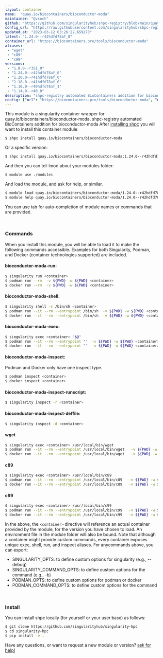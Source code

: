 ```yaml
---
layout: container
name:  "quay.io/biocontainers/bioconductor-moda"
maintainer: "@vsoch"
github: "https://github.com/singularityhub/shpc-registry/blob/main/quay.io/biocontainers/bioconductor-moda/container.yaml"
config_url: "https://raw.githubusercontent.com/singularityhub/shpc-registry/main/quay.io/biocontainers/bioconductor-moda/container.yaml"
updated_at: "2023-03-12 03:26:22.659273"
latest: "1.24.0--r42hdfd78af_0"
container_url: "https://biocontainers.pro/tools/bioconductor-moda"
aliases:
 - "wget"
 - "c89"
 - "c99"
versions:
 - "1.8.0--r351_0"
 - "1.24.0--r42hdfd78af_0"
 - "1.20.0--r41hdfd78af_0"
 - "1.18.0--r41hdfd78af_0"
 - "1.16.0--r40hdfd78af_1"
 - "1.14.0--r40_0"
description: "shpc-registry automated BioContainers addition for bioconductor-moda"
config: {"url": "https://biocontainers.pro/tools/bioconductor-moda", "maintainer": "@vsoch", "description": "shpc-registry automated BioContainers addition for bioconductor-moda", "latest": {"1.24.0--r42hdfd78af_0": "sha256:9698e745df5dbcba744780bee300932c0d72233dd97e898b454a15befcc114c8"}, "tags": {"1.8.0--r351_0": "sha256:962bc57acd9cd1a43034297819db9c3d9987871dd1762916aad10ce695df775c", "1.24.0--r42hdfd78af_0": "sha256:9698e745df5dbcba744780bee300932c0d72233dd97e898b454a15befcc114c8", "1.20.0--r41hdfd78af_0": "sha256:d1e53ecd401f79f95434eee6768aaa83c5e47b678ed427010d4bb9fa5469c5e7", "1.18.0--r41hdfd78af_0": "sha256:d10e45620f2f2c4e2ebd537ea40da2f845ed54caa4cac9ad32a2dab04149ba2f", "1.16.0--r40hdfd78af_1": "sha256:86eedbb9e580b9b25c89284818b2bf91db8b035c42860049e865f1bfa9ef92e1", "1.14.0--r40_0": "sha256:f5e7ddc5d15c60dca82aaec751266ececfa215e1f3ac68d4c7ae341558cc7a7b"}, "docker": "quay.io/biocontainers/bioconductor-moda", "aliases": {"wget": "/usr/local/bin/wget", "c89": "/usr/local/bin/c89", "c99": "/usr/local/bin/c99"}}
---
```


This module is a singularity container wrapper for quay.io/biocontainers/bioconductor-moda.
shpc-registry automated BioContainers addition for bioconductor-moda
After [installing shpc](#install) you will want to install this container module:


```bash
$ shpc install quay.io/biocontainers/bioconductor-moda
```

Or a specific version:

```bash
$ shpc install quay.io/biocontainers/bioconductor-moda:1.24.0--r42hdfd78af_0
```

And then you can tell lmod about your modules folder:

```bash
$ module use ./modules
```

And load the module, and ask for help, or similar.

```bash
$ module load quay.io/biocontainers/bioconductor-moda/1.24.0--r42hdfd78af_0
$ module help quay.io/biocontainers/bioconductor-moda/1.24.0--r42hdfd78af_0
```

You can use tab for auto-completion of module names or commands that are provided.

<br>

### Commands

When you install this module, you will be able to load it to make the following commands accessible.
Examples for both Singularity, Podman, and Docker (container technologies supported) are included.

#### bioconductor-moda-run:

```bash
$ singularity run <container>
$ podman run --rm  -v ${PWD} -w ${PWD} <container>
$ docker run --rm  -v ${PWD} -w ${PWD} <container>
```

#### bioconductor-moda-shell:

```bash
$ singularity shell -s /bin/sh <container>
$ podman run --it --rm --entrypoint /bin/sh  -v ${PWD} -w ${PWD} <container>
$ docker run --it --rm --entrypoint /bin/sh  -v ${PWD} -w ${PWD} <container>
```

#### bioconductor-moda-exec:

```bash
$ singularity exec <container> "$@"
$ podman run --it --rm --entrypoint ""  -v ${PWD} -w ${PWD} <container> "$@"
$ docker run --it --rm --entrypoint ""  -v ${PWD} -w ${PWD} <container> "$@"
```

#### bioconductor-moda-inspect:

Podman and Docker only have one inspect type.

```bash
$ podman inspect <container>
$ docker inspect <container>
```

#### bioconductor-moda-inspect-runscript:

```bash
$ singularity inspect -r <container>
```

#### bioconductor-moda-inspect-deffile:

```bash
$ singularity inspect -d <container>
```


#### wget

```bash
$ singularity exec <container> /usr/local/bin/wget
$ podman run --it --rm --entrypoint /usr/local/bin/wget   -v ${PWD} -w ${PWD} <container> -c " $@"
$ docker run --it --rm --entrypoint /usr/local/bin/wget   -v ${PWD} -w ${PWD} <container> -c " $@"
```


#### c89

```bash
$ singularity exec <container> /usr/local/bin/c89
$ podman run --it --rm --entrypoint /usr/local/bin/c89   -v ${PWD} -w ${PWD} <container> -c " $@"
$ docker run --it --rm --entrypoint /usr/local/bin/c89   -v ${PWD} -w ${PWD} <container> -c " $@"
```


#### c99

```bash
$ singularity exec <container> /usr/local/bin/c99
$ podman run --it --rm --entrypoint /usr/local/bin/c99   -v ${PWD} -w ${PWD} <container> -c " $@"
$ docker run --it --rm --entrypoint /usr/local/bin/c99   -v ${PWD} -w ${PWD} <container> -c " $@"
```



In the above, the `<container>` directive will reference an actual container provided
by the module, for the version you have chosen to load. An environment file in the
module folder will also be bound. Note that although a container
might provide custom commands, every container exposes unique exec, shell, run, and
inspect aliases. For anycommands above, you can export:

 - SINGULARITY_OPTS: to define custom options for singularity (e.g., --debug)
 - SINGULARITY_COMMAND_OPTS: to define custom options for the command (e.g., -b)
 - PODMAN_OPTS: to define custom options for podman or docker
 - PODMAN_COMMAND_OPTS: to define custom options for the command

<br>

### Install

You can install shpc locally (for yourself or your user base) as follows:

```bash
$ git clone https://github.com/singularityhub/singularity-hpc
$ cd singularity-hpc
$ pip install -e .
```

Have any questions, or want to request a new module or version? [ask for help!](https://github.com/singularityhub/singularity-hpc/issues)